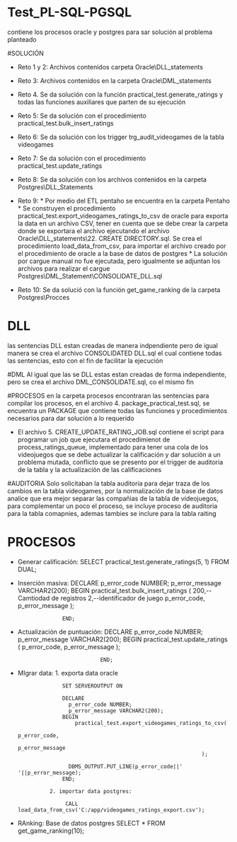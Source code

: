 # Test_PL-SQL-PGSQL
contiene los procesos oracle y postgres para sar solución al problema planteado

#SOLUCIÓN

- Reto 1 y 2: Archivos contenidos carpeta Oracle\DLL_statements
- Reto 3: Archivos contenidos en la carpeta Oracle\DML_statements
- Reto 4. Se da solución con la función practical_test.generate_ratings
		  y todas las funciones auxiliares que parten de su ejecución
- Reto 5: Se da solución con el procedimiento practical_test.bulk_insert_ratings
- Reto 6: Se da solución con los trigger trg_audit_videogames de la tabla videogames
- Reto 7: Se da solución con el procedimiento practical_test.update_ratings
- Reto 8: Se da solución con los archivos contenidos en la carpeta Postgres\DLL_Statements
- Reto 9: 
		  * Por medio del ETL pentaho se encuentra en la carpeta Pentaho
		  * Se construyen el procedimiento practical_test.export_videogames_ratings_to_csv
		     de oracle para exporta la data en un archivo CSV, tener en cuenta que se debe 
			 crear la carpeta donde se exportara el archivo ejecutando el archivo
			 Oracle\DLL_statements\22. CREATE DIRECTORY.sql.
			 Se crea el procedimiento load_data_from_csv, para importar el archivo creado 
			 por el procedimiento de oracle a la base de datos de postgres
		  *  La solución por cargue manual no fue ejecutada, pero igualmente se adjuntan
		     los archivos para realizar el cargue Postgres\DML_Statement\CONSOLIDATE_DLL.sql
			 
- Reto 10: Se da solució con la función get_game_ranking de la carpeta Postgres\Procces

# DLL
las sentencias DLL estan creadas de manera indpendiente pero de igual manera se crea el archivo CONSOLIDATED DLL.sql
el cual contiene todas las sentencias, esto con el fin de facilitar la ejecución

#DML
Al igual que las se DLL estas estan creadas de forma independiente, pero se crea el archivo DML_CONSOLIDATE.sql, co el 
mismo fin

#PROCESOS
en la carpeta procesos encontraran las sentencias para compilar los procesos, en el archivo 4. package_practical_test.sql, 
se encuentra un PACKAGE que contiene todas las funciones y procedimientos necesarios para dar solución a lo requerido
- El archivo 5. CREATE_UPDATE_RATING_JOB.sql contiene el script para programar un job que ejecutara el procedimienot 
de process_ratings_queue, implementado para tener una cola de los videojuegos que se debe actualizar la calificación y dar solución
a un problema mutada, conflicto que se presento por el trigger de auditoria de la tabla y la actualización de las calificaciones



#AUDITORIA
Solo solicitaban la tabla auditoria para dejar traza de los cambios en la tabla videogames, por la normalización de la base de datos
analice que era mejor separar las compañias de la tabla de videojuegos, para complementar un  poco el proceso, se incluye proceso
de auditoria para la tabla comapnies, ademas tambies se inclure para la tabla raiting

# PROCESOS

- Generar calificación: SELECT practical_test.generate_ratings(5, 1) FROM DUAL;

- Inserción masiva: 
					DECLARE
						p_error_code NUMBER;
						p_error_message VARCHAR2(200);
					BEGIN
						practical_test.bulk_insert_ratings (
																200,--Camtiodad de registros
																2,--identificador de juego
																p_error_code,
																p_error_message
															);

					END;


- Actualización de puntuación: 
								DECLARE
									p_error_code NUMBER;
									p_error_message VARCHAR2(200);
								BEGIN
									practical_test.update_ratings (
																	  p_error_code,
																	  p_error_message
																  );

								END;
								

- MIgrar data: 1. exporta data oracle
					
					SET SERVEROUTPUT ON

					DECLARE
					  p_error_code NUMBER;
					  p_error_message VARCHAR2(200);
					BEGIN
						practical_test.export_videogames_ratings_to_csv(
																	p_error_code,
																	p_error_message
																);
																
					  DBMS_OUTPUT.PUT_LINE(p_error_code||' '||p_error_message);
					END;
					
				2. importar data postgres:
				     
					 CALL load_data_from_csv('C:/app/videogames_ratings_export.csv');
					 
- RAnking: Base de datos postgres
				SELECT * FROM get_game_ranking(10);


